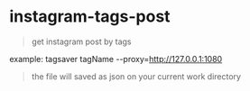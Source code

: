 # instagram-tags-post

> get instagram post by tags 

example: tagsaver tagName --proxy=http://127.0.0.1:1080

> the file will saved as json on your current work directory
